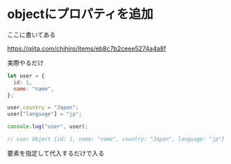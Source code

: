 # objectにプロパティを追加



ここに書いてある

https://qiita.com/chihiro/items/eb8c7b2ceee5274a4a8f



実際やるだけ

```js
let user = {
  id: 1,
  name: "name",
};

user.country = "Japan";
user["language"] = "jp";

console.log("user", user);

// user Object {id: 1, name: "name", country: "Japan", language: "jp"}
```

要素を指定して代入するだけで入る

